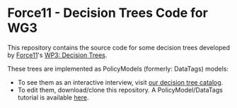 # Force11 - Decision Trees Code for WG3

This repository contains the source code for some decision trees developed by [Force11](http://force11.org)'s [WP3: Decision Trees](https://www.force11.org/group/scholarly-commons-working-group/wp3decision-trees).

These trees are implemented as PolicyModels (formerly: DataTags) models:

  * To see them as an interactive interview, visit [our decision tree catalog](http://decision-trees.force11.org/models/).
  * To edit them, download/clone this repository. A PolicyModel/DataTags tutorial is available [here](http://datatagginglibrary.readthedocs.io).
